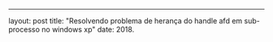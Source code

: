 ---
layout: post
title: "Resolvendo problema de herança do handle afd em sub-processo no windows xp"
date: 2018.